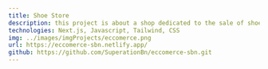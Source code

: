 ```yaml
---
title: Shoe Store
description: this project is about a shop dedicated to the sale of shoes, this project makes a call to an api that returns a list of shoes that are updated weekly.
technologies: Next.js, Javascript, Tailwind, CSS
img: ../images/imgProjects/eccomerce.png
url: https://eccomerce-sbn.netlify.app/
github: https://github.com/SuperationBn/eccomerce-sbn.git
---
```

